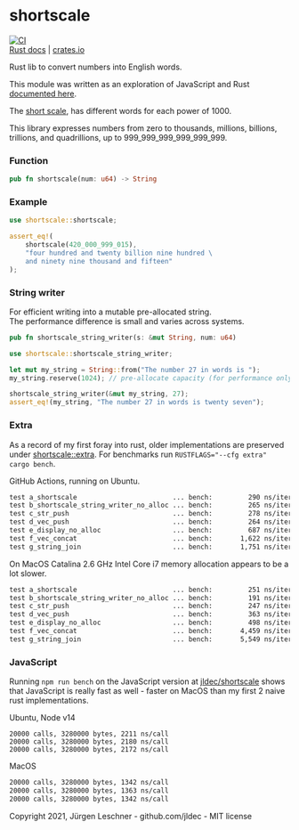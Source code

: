 # shortscale

[![CI](https://github.com/jldec/shortscale-rs/workflows/CI/badge.svg)](https://github.com/jldec/shortscale-rs/actions)  
[Rust docs](https://docs.rs/shortscale) | [crates.io](https://crates.io/crates/shortscale)

Rust lib to convert numbers into English words.

This module was written as an exploration of JavaScript and Rust [documented here](https://jldec.me/forays-from-node-to-rust).

The [short scale](https://en.wikipedia.org/wiki/Long_and_short_scales#Comparison),
has different words for each power of 1000.

This library expresses numbers from zero to thousands,
millions, billions, trillions, and quadrillions, up to 999_999_999_999_999_999.

### Function
```rust
pub fn shortscale(num: u64) -> String
```

### Example
```rust
use shortscale::shortscale;

assert_eq!(
    shortscale(420_000_999_015),
    "four hundred and twenty billion nine hundred \
    and ninety nine thousand and fifteen"
);
```

### String writer
For efficient writing into a mutable pre-allocated string.  
The performance difference is small and varies across systems.

```rust
pub fn shortscale_string_writer(s: &mut String, num: u64)
```

```rust
use shortscale::shortscale_string_writer;

let mut my_string = String::from("The number 27 in words is ");
my_string.reserve(1024); // pre-allocate capacity (for performance only)

shortscale_string_writer(&mut my_string, 27);
assert_eq!(my_string, "The number 27 in words is twenty seven");
```

### Extra
As a record of my first foray into rust, older implementations are preserved under
[shortscale::extra](https://docs.rs/shortscale/latest/shortscale/extra/index.html).
For benchmarks run `RUSTFLAGS="--cfg extra" cargo bench`. 

GitHub Actions, running on Ubuntu.
```txt
test a_shortscale                        ... bench:         290 ns/iter (+/- 20)
test b_shortscale_string_writer_no_alloc ... bench:         265 ns/iter (+/- 47)
test c_str_push                          ... bench:         278 ns/iter (+/- 44)
test d_vec_push                          ... bench:         264 ns/iter (+/- 30)
test e_display_no_alloc                  ... bench:         687 ns/iter (+/- 283)
test f_vec_concat                        ... bench:       1,622 ns/iter (+/- 72)
test g_string_join                       ... bench:       1,751 ns/iter (+/- 57)
```

On MacOS Catalina 2.6 GHz Intel Core i7 memory allocation appears to be a lot slower.
```txt
test a_shortscale                        ... bench:         251 ns/iter (+/- 18)
test b_shortscale_string_writer_no_alloc ... bench:         191 ns/iter (+/- 11)
test c_str_push                          ... bench:         247 ns/iter (+/- 22)
test d_vec_push                          ... bench:         363 ns/iter (+/- 26)
test e_display_no_alloc                  ... bench:         498 ns/iter (+/- 21)
test f_vec_concat                        ... bench:       4,459 ns/iter (+/- 344)
test g_string_join                       ... bench:       5,549 ns/iter (+/- 378)
```

### JavaScript

Running `npm run bench` on the JavaScript version at [jldec/shortscale](https://github.com/jldec/shortscale)
shows that JavaScript is really fast as well - faster on MacOS than my first 2 naive rust implementations.

Ubuntu, Node v14
```
20000 calls, 3280000 bytes, 2211 ns/call
20000 calls, 3280000 bytes, 2180 ns/call
20000 calls, 3280000 bytes, 2172 ns/call
```
MacOS
```txt
20000 calls, 3280000 bytes, 1342 ns/call
20000 calls, 3280000 bytes, 1363 ns/call
20000 calls, 3280000 bytes, 1342 ns/call
```

Copyright 2021, Jürgen Leschner - github.com/jldec - MIT license
